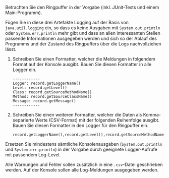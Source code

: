 Betrachten Sie den Ringpuffer in der Vorgabe (inkl. JUnit-Tests und einem Main-Programm).

Fügen Sie in diese drei Artefakte Logging auf der Basis von `java.util.logging` ein, so
dass es keine Ausgaben mit `System.out.println` oder `System.err.println` mehr gibt und
dass an allen interessanten Stellen passende Informationen ausgegeben werden und sich so
der Ablauf des Programms und der Zustand des Ringpuffers über die Logs nachvollziehen
lässt.


1.  Schreiben Sie einen Formatter, welcher die Meldungen in folgendem Format auf der
    Konsole ausgibt. Bauen Sie diesen Formatter in alle Logger ein.

    ```
    ------------
    Logger: record.getLoggerName()
    Level: record.getLevel()
    Class: record.getSourceMethodName()
    Method: record.getSourceClassName()
    Message: record.getMessage()
    ------------
    ```

2.  Schreiben Sie einen weiteren Formatter, welcher die Daten als Komma-separierte Werte
    (CSV-Format) mit der folgenden Reihenfolge ausgibt. Bauen Sie diesen Formatter in
    den Logger für den Ringpuffer ein.

    ```
    record.getLoggerName(),record.getLevel(),record.getSourceMethodName(),record.getSourceClassName(),record.getMessage()
    ```

Ersetzen Sie mindestens sämtliche Konsolenausgaben (`System.out.println` und `System.err.println`)
in der Vorgabe durch geeignete Logger-Aufrufe mit passendem Log-Level.

Alle Warnungen und Fehler sollen zusätzlich in eine `.csv`-Datei geschrieben werden. Auf
der Konsole sollen alle Log-Meldungen ausgegeben werden.
